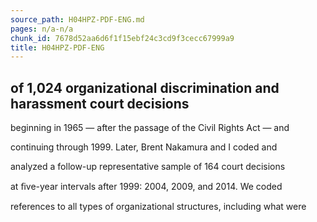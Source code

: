 ```yaml
---
source_path: H04HPZ-PDF-ENG.md
pages: n/a-n/a
chunk_id: 7678d52aa6d6f1f15ebf24c3cd9f3cecc67999a9
title: H04HPZ-PDF-ENG
---
```

## of 1,024 organizational discrimination and harassment court decisions

beginning in 1965 — after the passage of the Civil Rights Act — and

continuing through 1999. Later, Brent Nakamura and I coded and

analyzed a follow-up representative sample of 164 court decisions

at ﬁve-year intervals after 1999: 2004, 2009, and 2014. We coded

references to all types of organizational structures, including what were
